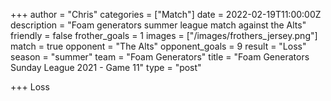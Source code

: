 +++
author = "Chris"
categories = ["Match"]
date = 2022-02-19T11:00:00Z
description = "Foam generators summer league match against the Alts"
friendly = false
frother_goals = 1
images = ["/images/frothers_jersey.png"]
match = true
opponent = "The Alts"
opponent_goals = 9
result = "Loss"
season = "summer"
team = "Foam Generators"
title = "Foam Generators Sunday League 2021 - Game 11"
type = "post"

+++
Loss
